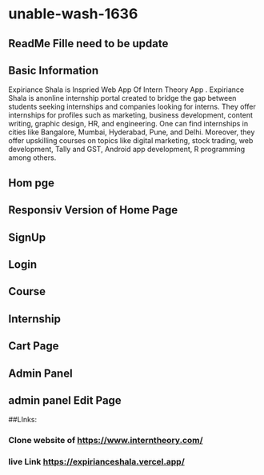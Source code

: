 # unable-wash-1636

## ReadMe Fille need to be update

## Basic Information
Expiriance Shala is Inspried Web App Of Intern Theory App .
Expiriance Shala is anonline internship portal created to bridge the gap between students seeking internships and companies looking for interns. They offer internships 
for profiles such as marketing, business development, content writing, graphic design, HR, and engineering. One can find internships in cities like Bangalore,
Mumbai, Hyderabad, Pune, and Delhi. Moreover, they offer upskilling courses on topics like digital marketing, stock trading, web development, Tally and GST, Android
app development, R programming among others. 


## Hom pge 

## Responsiv Version of Home Page

## SignUp

## Login 

## Course

## Internship

## Cart Page 

## Admin Panel 

## admin panel Edit Page

##LInks: 

### Clone website of  https://www.interntheory.com/
### live Link https://expirianceshala.vercel.app/

